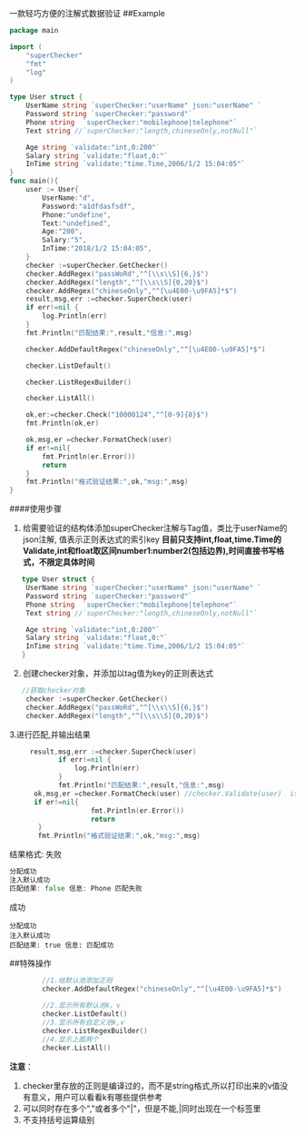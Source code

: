 一款轻巧方便的注解式数据验证
##Example
```go
package main

import (
	"superChecker"
	"fmt"
	"log"
)

type User struct {
	UserName string `superChecker:"userName" json:"userName" `
	Password string `superChecker:"password"`
	Phone string  `superChecker:"mobilephone|telephone"`
	Text string //`superChecker:"length,chineseOnly,notNull"`

	Age string `validate:"int,0:200"`
	Salary string `validate:"float,0:"`
	InTime string `validate:"time.Time,2006/1/2 15:04:05"`
}
func main(){
	user := User{
		UserName:"d",
		Password:"a1dfdasfsdf",
		Phone:"undefine",
		Text:"undefined",
		Age:"200",
		Salary:"5",
		InTime:"2018/1/2 15:04:05",
	}
	checker :=superChecker.GetChecker()
	checker.AddRegex("passWoRd","^[\\s\\S]{6,}$")
	checker.AddRegex("length","^[\\s\\S]{0,20}$")
	checker.AddRegex("chineseOnly","^[\u4E00-\u9FA5]*$")
	result,msg,err :=checker.SuperCheck(user)
	if err!=nil {
		log.Println(err)
	}
	fmt.Println("匹配结果:",result,"信息:",msg)

	checker.AddDefaultRegex("chineseOnly","^[\u4E00-\u9FA5]*$")

	checker.ListDefault()

	checker.ListRegexBuilder()

	checker.ListAll()

	ok,er:=checker.Check("10000124","^[0-9]{8}$")
	fmt.Println(ok,er)

	ok,msg,er =checker.FormatCheck(user)
	if er!=nil{
		fmt.Println(er.Error())
		return
	}
	fmt.Println("格式验证结果:",ok,"msg:",msg)
}
```

####使用步骤
1. 给需要验证的结构体添加superChecker注解与Tag值，类比于userName的json注解,
值表示正则表达式的索引key
**目前只支持int,float,time.Time的Validate,int和float取区间number1:number2(包括边界),时间直接书写格式，不限定具体时间**
```go
   type User struct {
	UserName string `superChecker:"userName" json:"userName" `
	Password string `superChecker:"password"`
	Phone string  `superChecker:"mobilephone|telephone"`
	Text string //`superChecker:"length,chineseOnly,notNull"`

	Age string `validate:"int,0:200"`
	Salary string `validate:"float,0:"`
	InTime string `validate:"time.Time,2006/1/2 15:04:05"`
   }
```
2. 创建checker对象，并添加以tag值为key的正则表达式
 ```go
    //获取checker对象
     checker :=superChecker.GetChecker()
     checker.AddRegex("passWoRd","^[\\s\\S]{6,}$")
     checker.AddRegex("length","^[\\s\\S]{0,20}$")
```
3.进行匹配,并输出结果
```go
     result,msg,err :=checker.SuperCheck(user)
            if err!=nil {
                log.Println(err)
            }
            fmt.Println("匹配结果:",result,"信息:",msg)
      ok,msg,er =checker.FormatCheck(user) //checker.Validate(user)  is the same
      if er!=nil{
            		fmt.Println(er.Error())
            		return
       }
       fmt.Println("格式验证结果:",ok,"msg:",msg)
```
结果格式:
失败
```go
分配成功
注入默认成功
匹配结果: false 信息: Phone 匹配失败
```
成功
```
分配成功
注入默认成功
匹配结果: true 信息: 匹配成功
```

##特殊操作
```go
        //1.给默认池添加正则
        checker.AddDefaultRegex("chineseOnly","^[\u4E00-\u9FA5]*$")
    
        //2.显示所有默认池k，v
        checker.ListDefault()
        //3.显示所有自定义池k,v
        checker.ListRegexBuilder()
        //4.显示上面两个
        checker.ListAll()
```
**注意**：
1. checker里存放的正则是编译过的，而不是string格式,所以打印出来的v值没有意义，用户可以看看k有哪些提供参考
2. 可以同时存在多个","或者多个"|"，但是不能,|同时出现在一个标签里
3. 不支持括号运算级别

